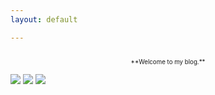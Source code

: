 ```yaml
---
layout: default

---
```


<div class="lead pretty-links">

 <p style="text-align: center;"> <small><small> <br> **Welcome to my blog.** <br/> </small></small>


 ![](https://github.com/watszn/watszn.github.io/blob/master/assets/img/astro1.jpg?raw=true)
 ![](https://github.com/watszn/watszn.github.io/blob/master/assets/img/astro2.jpg?raw=true)
 ![](https://github.com/watszn/watszn.github.io/blob/master/assets/img/atro4.jpg?raw=true)

 </p>


</div>
